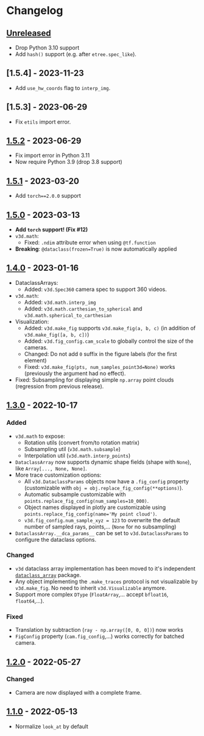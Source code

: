 # Changelog

<!--

Changelog follow https://keepachangelog.com/ format.

-->

## [Unreleased]

*  Drop Python 3.10 support
*   Add `hash()` support (e.g. after `etree.spec_like`).

## [1.5.4] - 2023-11-23

*   Add `use_hw_coords` flag to `interp_img`.

## [1.5.3] - 2023-06-29

*   Fix `etils` import error.

## [1.5.2] - 2023-06-29

*   Fix import error in Python 3.11
*   Now require Python 3.9 (drop 3.8 support)

## [1.5.1] - 2023-03-20

*   Add `torch==2.0.0` support

## [1.5.0] - 2023-03-13

*   **Add `torch` support! (Fix #12)**
*   `v3d.math`:
    *   Fixed: `.ndim` attribute error when using `@tf.function`
*   **Breaking**: `@dataclass(frozen=True)` is now automatically applied

## [1.4.0] - 2023-01-16

*   DataclassArrays:
    *   Added: `v3d.Spec360` camera spec to support 360 videos.
*   `v3d.math`:
    *   Added: `v3d.math.interp_img`
    *   Added: `v3d.math.carthesian_to_spherical` and
        `v3d.math.spherical_to_carthesian`
*   Visualization:
    *   Added: `v3d.make_fig` supports `v3d.make_fig(a, b, c)` (in addition of
        `v3d.make_fig([a, b, c])`)
    *   Added: `v3d.fig_config.cam_scale` to globally control the size of the
        cameras.
    *   Changed: Do not add `0` suffix in the figure labels (for the first
        element)
    *   Fixed: `v3d.make_fig(pts, num_samples_point3d=None)` works (previously
        the argument had no effect).
*   Fixed: Subsampling for displaying simple `np.array` point clouds (regression
    from previous release).

## [1.3.0] - 2022-10-17

### Added

*   `v3d.math` to expose:
    *   Rotation utils (convert from/to rotation matrix)
    *   Subsampling util (`v3d.math.subsample`)
    *   Interpolation util (`v3d.math.interp_points`)
*   `DataclassArray` now supports dynamic shape fields (shape with `None`), like
    `Array[..., None, None]`.
*   More trace customization options:
    *   All `v3d.DataclassParams` objects now have a `.fig_config` property
        (customizable with `obj = obj.replace_fig_config(**options)`).
    *   Automatic subsample customizable with
        `points.replace_fig_config(num_samples=10_000)`.
    *   Object names displayed in plotly are customizable using
        `points.replace_fig_config(name='My point cloud')`.
    *   `v3d.fig_config.num_sample_xyz = 123` to overwrite the default number of
        sampled rays, points,... (`None` for no subsampling)
*   `DataclassArray.__dca_params__` can be set to `v3d.DataclassParams` to
    configure the dataclass options.

### Changed

*   `v3d` dataclass array implementation has been moved to it's independent
    [`dataclass_array`](https://github.com/google-research/dataclass_array)
    package.
*   Any object implementing the `.make_traces` protocol is not visualizable by
    `v3d.make_fig`. No need to inherit `v3d.Visualizable` anymore.
*   Support more complex `DType` (`FloatArray`,... accept `bfloat16`,
    `float64`,...).

### Fixed

*   Translation by subtraction (`ray - np.array([0, 0, 0])`) now works
*   `FigConfig` property (`cam.fig_config`,...) works correctly for batched
    camera.

## [1.2.0] - 2022-05-27

### Changed

*   Camera are now displayed with a complete frame.

## [1.1.0] - 2022-05-13

*   Normalize `look_at` by default

[Unreleased]: https://github.com/google-research/visu3d/compare/v1.5.3...HEAD
[1.5.2]: https://github.com/google-research/visu3d/compare/v1.5.2...v1.5.3
[1.5.2]: https://github.com/google-research/visu3d/compare/v1.5.1...v1.5.2
[1.5.1]: https://github.com/google-research/visu3d/compare/v1.5.0...v1.5.1
[1.5.0]: https://github.com/google-research/visu3d/compare/v1.4.0...v1.5.0
[1.4.0]: https://github.com/google-research/visu3d/compare/v1.3.0...v1.4.0
[1.3.0]: https://github.com/google-research/visu3d/compare/v1.2.0...v1.3.0
[1.2.0]: https://github.com/google-research/visu3d/compare/v1.1.0...v1.2.0
[1.1.0]: https://github.com/google-research/visu3d/releases/tag/v0.3.2
